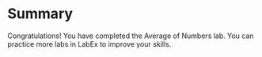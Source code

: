 # Summary

Congratulations! You have completed the Average of Numbers lab. You can practice more labs in LabEx to improve your skills.
